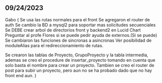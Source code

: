## 09/24/2023
Gabo
{
Se usa las rutas normales para el front
Se agregaron el router de auth
Se cambio la BD a mysql2 para soportar mas solicitudes secuenciales
Se DEBE crear arbol de directorios front y backend2  en Lucid Chart
Preguntar al profe Flores si se puede pedir ayuda de externos.(Si se puede)
Se cambiaron las funciones de sincronas a asincronas
Ver posibilidad de moduleAlias para el redireccionamiento de rutas.  

Se crearon las tablas de Proyecto, GrupoProyecto y la tabla intermedia, ademas se creo el procedure de insertar_proyecto tomando en cuenta que solo basta el nombre para crear un proyecto.
Tambien se creo el router de post para subir un proyecto, pero aun no se ha probado dado que no hay front end aun.
}